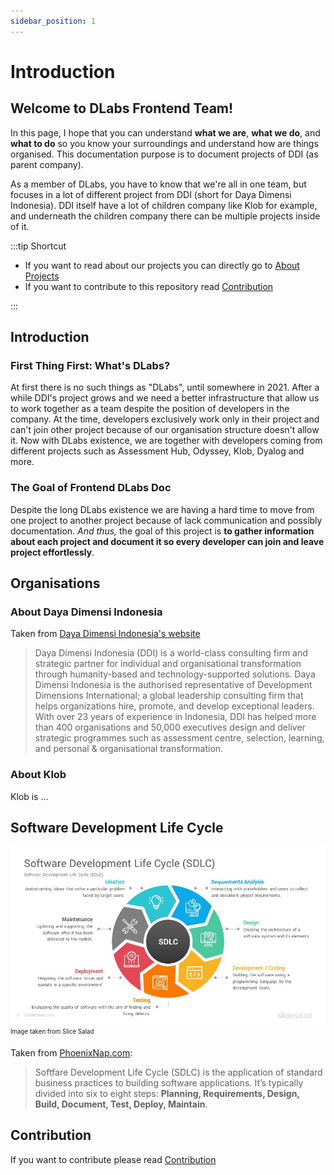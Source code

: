 ```yaml
---
sidebar_position: 1
---
```


# Introduction

## Welcome to DLabs Frontend Team!  
<!-- Greetings -->
<!-- What to expect from this documentation -->
In this page, I hope that you can understand **what we are**, **what we do**, and **what to do** so you know your surroundings and understand how are things organised.
This documentation purpose is to document projects of DDI (as parent company).

As a member of DLabs, you have to know that we're all in one team, but focuses in a lot of different project from DDI (short for Daya Dimensi Indonesia). DDI itself have a lot of children company like Klob for example, and underneath the children company there can be multiple projects inside of it.

:::tip Shortcut

- If you want to read about our projects you can directly go to [About Projects](/docs/projects)
- If you want to contribute to this repository read [Contribution](/docs/CONTRIBUTION)

:::

## Introduction
### First Thing First: What's DLabs?
At first there is no such things as "DLabs", until somewhere in 2021. After a while DDI's project grows and we need a better infrastructure that allow us to work together as a team despite the position of developers in the company. At the time, developers exclusively work only in their project and can't join other project because of our organisation structure doesn't allow it. Now with DLabs existence, we are together with developers coming from different projects such as Assessment Hub, Odyssey, Klob, Dyalog and more.

### The Goal of Frontend DLabs Doc
Despite the long DLabs existence we are having a hard time to move from one project to another project because of lack communication and possibly documentation. *And thus,* the goal of this project is **to gather information about each project and document it so every developer can join and leave project effortlessly**.


## Organisations
### About Daya Dimensi Indonesia
Taken from [Daya Dimensi Indonesia's website](https://www.dayadimensi.co.id/)
> Daya Dimensi Indonesia (DDI) is a world-class consulting firm and strategic partner for individual and organisational transformation through humanity-based and technology-supported solutions. Daya Dimensi Indonesia is the authorised representative of Development Dimensions International; a global leadership consulting firm that helps organizations hire, promote, and develop exceptional leaders. With over 23 years of experience in Indonesia, DDI has helped more than 400 organisations and 50,000 executives design and deliver strategic programmes such as assessment centre, selection, learning, and personal & organisational transformation.

### About Klob
Klob is ...

## Software Development Life Cycle

![Software Development Lifecycle Diagram](/img/Software-Development-Life-Cycle-Models-Google-Slides-Templates-Diagrams-0004.jpg)
<sub><sup>Image taken from Slice Salad</sup></sub>

Taken from [PhoenixNap.com](https://phoenixnap.com/blog/software-development-life-cycle#:~:text=Software%20Development%20Life%20Cycle%20is,%2C%20Test%2C%20Deploy%2C%20Maintain.&text=These%20are%20the%20core%20components%20recommended%20for%20all%20software%20development%20projects.):
> Softfare Development Life Cycle (SDLC) is the application of standard business practices to building software applications. It’s typically divided into six to eight steps: **Planning, Requirements, Design, Build, Document, Test, Deploy, Maintain**.

## Contribution
If you want to contribute please read [Contribution](/docs/CONTRIBUTION.md)